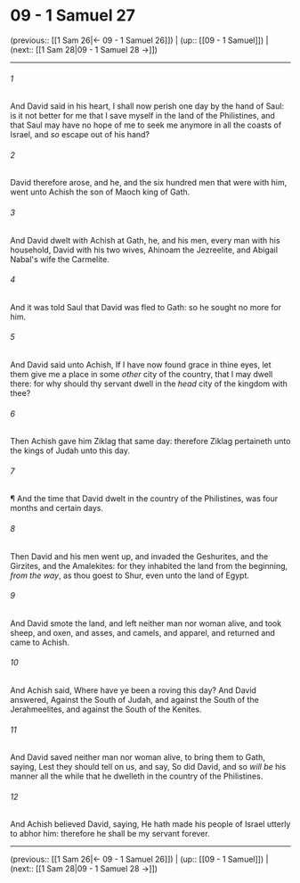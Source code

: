 # 09 - 1 Samuel 27

(previous:: [[1 Sam 26|← 09 - 1 Samuel 26]]) | (up:: [[09 - 1 Samuel]]) | (next:: [[1 Sam 28|09 - 1 Samuel 28 →]])

***


###### 1 
And David said in his heart, I shall now perish one day by the hand of Saul: is it not better for me that I save myself in the land of the Philistines, and that Saul may have no hope of me to seek me anymore in all the coasts of Israel, and _so_ escape out of his hand? 

###### 2 
David therefore arose, and he, and the six hundred men that were with him, went unto Achish the son of Maoch king of Gath. 

###### 3 
And David dwelt with Achish at Gath, he, and his men, every man with his household, David with his two wives, Ahinoam the Jezreelite, and Abigail Nabal's wife the Carmelite. 

###### 4 
And it was told Saul that David was fled to Gath: so he sought no more for him. 

###### 5 
And David said unto Achish, If I have now found grace in thine eyes, let them give me a place in some _other_ city of the country, that I may dwell there: for why should thy servant dwell in the _head_ city of the kingdom with thee? 

###### 6 
Then Achish gave him Ziklag that same day: therefore Ziklag pertaineth unto the kings of Judah unto this day. 

###### 7 
¶ And the time that David dwelt in the country of the Philistines, was four months and certain days. 

###### 8 
Then David and his men went up, and invaded the Geshurites, and the Girzites, and the Amalekites: for they inhabited the land from the beginning, _from the way_, as thou goest to Shur, even unto the land of Egypt. 

###### 9 
And David smote the land, and left neither man nor woman alive, and took sheep, and oxen, and asses, and camels, and apparel, and returned and came to Achish. 

###### 10 
And Achish said, Where have ye been a roving this day? And David answered, Against the South of Judah, and against the South of the Jerahmeelites, and against the South of the Kenites. 

###### 11 
And David saved neither man nor woman alive, to bring them to Gath, saying, Lest they should tell on us, and say, So did David, and so _will be_ his manner all the while that he dwelleth in the country of the Philistines. 

###### 12 
And Achish believed David, saying, He hath made his people of Israel utterly to abhor him: therefore he shall be my servant forever.

***

(previous:: [[1 Sam 26|← 09 - 1 Samuel 26]]) | (up:: [[09 - 1 Samuel]]) | (next:: [[1 Sam 28|09 - 1 Samuel 28 →]])
